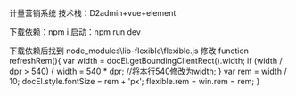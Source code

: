 计量营销系统
技术栈：D2admin+vue+element

下载依赖：npm i
启动：npm run dev

下载依赖后找到 node_modules\lib-flexible\flexible.js
修改
function refreshRem(){
    var width = docEl.getBoundingClientRect().width;
    if (width / dpr > 540) {
        width = 540 * dpr;    //将本行540修改为width;
    }
    var rem = width / 10;
    docEl.style.fontSize = rem + 'px';
    flexible.rem = win.rem = rem;
}